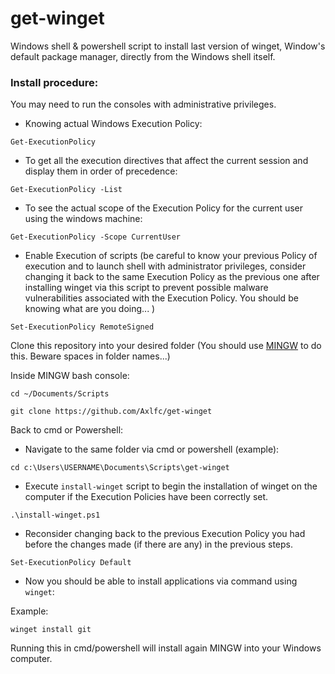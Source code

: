 # get-winget
Windows shell &amp; powershell script to install last version of winget, Window's default package manager, directly from the Windows shell itself.

### Install procedure:
You may need to run the consoles with administrative privileges.

- Knowing actual Windows Execution Policy:

`Get-ExecutionPolicy`

- To get all the execution directives that affect the current session and display them in order of precedence:

`Get-ExecutionPolicy -List`

- To see the actual scope of the Execution Policy for the current user using the windows machine:

`Get-ExecutionPolicy -Scope CurrentUser`

- Enable Execution of scripts (be careful to know your previous Policy of execution and to launch shell with administrator privileges, consider changing it back to the same Execution Policy as the previous one after installing winget via this script to prevent possible malware vulnerabilities associated with the Execution Policy. You should be knowing what are you doing... )

`Set-ExecutionPolicy RemoteSigned`

Clone this repository into your desired folder (You should use [MINGW](https://gitforwindows.org/) to do this. Beware spaces in folder names...) 

Inside MINGW bash console:

`cd ~/Documents/Scripts`

`git clone https://github.com/Axlfc/get-winget`

Back to cmd or Powershell:

- Navigate to the same folder via cmd or powershell (example):

`cd c:\Users\USERNAME\Documents\Scripts\get-winget`

- Execute `install-winget` script to begin the installation of winget on the computer if the Execution Policies have been correctly set.

`.\install-winget.ps1`

- Reconsider changing back to the previous Execution Policy you had before the changes made (if there are any) in the previous steps.

`Set-ExecutionPolicy Default`

- Now you should be able to install applications via command using `winget`:

Example:

`winget install git`

Running this in cmd/powershell will install again MINGW into your Windows computer.